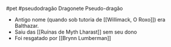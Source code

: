 #pet #pseudodragão
Dragonete Pseudo-dragão

- Antigo nome (quando sob tutoria de [[Willimack, O Roxo]]) era Balthazar.
- Saiu das [[Ruínas de Myth Lharast]] sem seu dono
- Foi resgatado por [[Brynn Lumberman]]